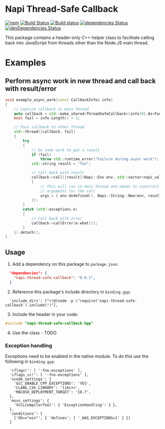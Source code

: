 # Napi Thread-Safe Callback

[![npm](https://img.shields.io/npm/v/napi-thread-safe-callback.svg)](https://www.npmjs.com/package/napi-thread-safe-callback)
[![Build Status](https://travis-ci.org/mika-fischer/napi-thread-safe-callback.svg?branch=master)](https://travis-ci.org/mika-fischer/napi-thread-safe-callback)
[![Build status](https://ci.appveyor.com/api/projects/status/475okhfy85tkeah7?svg=true)](https://ci.appveyor.com/project/mika-fischer/napi-thread-safe-callback)
[![dependencies Status](https://david-dm.org/mika-fischer/napi-thread-safe-callback/status.svg?style=flat)](https://david-dm.org/mika-fischer/napi-thread-safe-callback)
[![devDependencies Status](https://david-dm.org/mika-fischer/napi-thread-safe-callback/dev-status.svg?style=flat)](https://david-dm.org/mika-fischer/napi-thread-safe-callback?type=dev)

This package contains a header-only C++ helper class to facilitate
calling back into JavaScript from threads other than the Node.JS main thread.

# Examples

## Perform async work in new thread and call back with result/error
```C++
void example_async_work(const CallbackInfo& info)
{
    // Capture callback in main thread
    auto callback = std::make_shared<ThreadSafeCallback>(info[0].As<Function>());
    bool fail = info.Length() > 1;

    // Pass callback to other thread
    std::thread([callback, fail]
    {
        try
        {
            // Do some work to get a result
            if (fail)
                throw std::runtime_error("Failure during async work");
            std::string result = "foo";

            // Call back with result
            callback->call([result](Napi::Env env, std::vector<napi_value>& args)
            {
                // This will run in main thread and needs to construct the
                // arguments for the call
                args = { env.Undefined(), Napi::String::New(env, result) };
            });
        }
        catch (std::exception& e)
        {
            // Call back with error
            callback->callError(e.what());
        }
    }).detach();
}
```

## Usage

  1. Add a dependency on this package to `package.json`:
```json
  "dependencies": {
    "napi-thread-safe-callback": "0.0.1",
  }
```

  2. Reference this package's include directory in `binding.gyp`:
```gyp
  'include_dirs': ["<!@(node -p \"require('napi-thread-safe-callback').include\")"],
```
  3. Include the header in your code:
```C++
#include "napi-thread-safe-callback.hpp"
```

  4. Use the class - TODO

### Exception handling

Exceptions need to be enabled in the native module. To do this use the following
in `binding.gyp`:
```gyp
  'cflags!': [ '-fno-exceptions' ],
  'cflags_cc!': [ '-fno-exceptions' ],
  'xcode_settings': {
    'GCC_ENABLE_CPP_EXCEPTIONS': 'YES',
    'CLANG_CXX_LIBRARY': 'libc++',
    'MACOSX_DEPLOYMENT_TARGET': '10.7',
  },
  'msvs_settings': {
    'VCCLCompilerTool': { 'ExceptionHandling': 1 },
  },
  'conditions': [
    ['OS=="win"', { 'defines': [ '_HAS_EXCEPTIONS=1' ] }]
  ]
```

